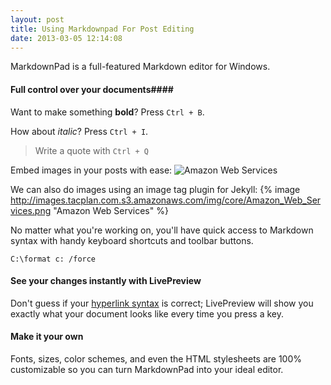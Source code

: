 ```yaml
---
layout: post
title: Using Markdownpad For Post Editing
date: 2013-03-05 12:14:08
---
```


MarkdownPad is a full-featured Markdown editor for Windows. 

#### Full control over your documents####

Want to make something **bold**? Press ` Ctrl + B `.

How about *italic*? Press ` Ctrl + I `.

> Write a quote with ` Ctrl + Q `

Embed images in your posts with ease:
![Amazon Web Services](http://images.tacplan.com.s3.amazonaws.com/img/core/Amazon_Web_Services.png)

We can also do images using an image tag plugin for Jekyll:
{% image http://images.tacplan.com.s3.amazonaws.com/img/core/Amazon_Web_Services.png "Amazon Web Services" %}

No matter what you're working on, you'll have quick access to Markdown syntax with handy keyboard shortcuts and toolbar buttons.

` C:\format c: /force `

#### See your changes instantly with LivePreview ####

Don't guess if your [hyperlink syntax](http://markdownpad.com) is correct; LivePreview will show you exactly what your document looks like every time you press a key.

#### Make it your own ####

Fonts, sizes, color schemes, and even the HTML stylesheets are 100% customizable so you can turn MarkdownPad into your ideal editor.